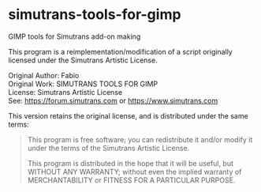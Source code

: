 # simutrans-tools-for-gimp
GIMP tools for Simutrans add-on making

This program is a reimplementation/modification of a script originally
licensed under the Simutrans Artistic License.

Original Author: Fabio  
Original Work: SIMUTRANS TOOLS FOR GIMP  
License: Simutrans Artistic License  
See: https://forum.simutrans.com or https://www.simutrans.com

This version retains the original license, and is distributed under the
same terms:

> This program is free software; you can redistribute it and/or modify
> it under the terms of the Simutrans Artistic License.
>
> This program is distributed in the hope that it will be useful,
> but WITHOUT ANY WARRANTY; without even the implied warranty of
> MERCHANTABILITY or FITNESS FOR A PARTICULAR PURPOSE.
